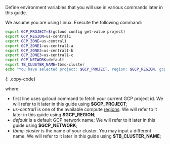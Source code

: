 Define environment variables that you will use in various commands later in this guide.

We assume you are using Linux. Execute the following command:

```bash
export GCP_PROJECT=$(gcloud config get-value project)
export GCP_REGION=us-central1
export GCP_ZONE=us-central1
export GCP_ZONE1=us-central1-a
export GCP_ZONE2=us-central1-b
export GCP_ZONE3=us-central1-c
export GCP_NETWORK=default
export TB_CLUSTER_NAME=tbmq-cluster
echo "You have selected project: $GCP_PROJECT, region: $GCP_REGION, gcp zones: $GCP_ZONE1,$GCP_ZONE2,$GCP_ZONE3, network: $GCP_NETWORK, cluster: $TB_CLUSTER_NAME"
```
{: .copy-code}

where:

* first line uses gcloud command to fetch your current GCP project id. We will refer to it later in this guide using **$GCP_PROJECT**;
* *us-central1* is one of the available compute [regions](https://cloud.google.com/compute/docs/regions-zones#available). We will refer to it later in this guide using **$GCP_REGION**;
* *default* is a default GCP network name; We will refer to it later in this guide using **$GCP_NETWORK**;
* *tbmq-cluster* is the name of your cluster. You may input a different name. We will refer to it later in this guide using **$TB_CLUSTER_NAME**;
